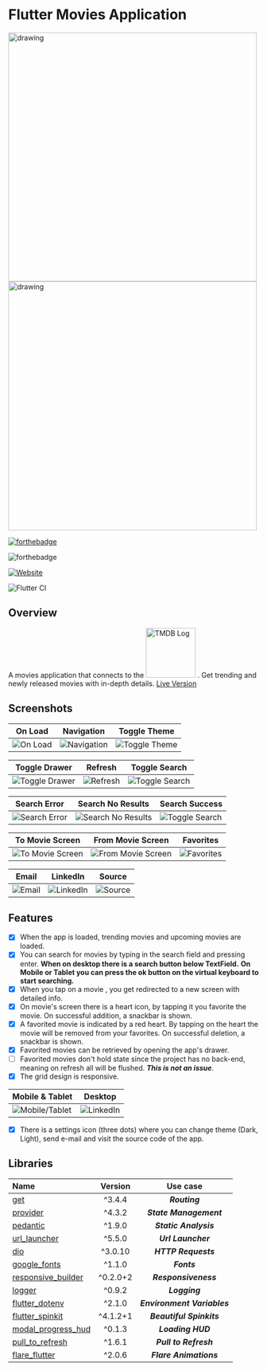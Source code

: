 # Flutter Movies Application

<img src="assets/images/logo.png" alt="drawing" width="500"/>
</br>
<img src="screenshots/showcase.png" alt="drawing" width="500"/>

[![forthebadge](https://forthebadge.com/images/badges/built-with-love.svg)](https://forthebadge.com)

![forthebadge](https://badgen.net/pub/flutter-platform/xml)

[![Website](https://img.shields.io/website?down_color=red&down_message=offline&up_color=green&up_message=online&url=http%3A%2F%2Fhypothermal-mixture.000webhostapp.com)](https://hypothermal-mixture.000webhostapp.com/)

![Flutter CI](https://github.com/esentis/Flutter-News-Application/workflows/Flutter%20CI/badge.svg)

## Overview

A movies application that connects to the <a href="https://www.themoviedb.org/"><img src="assets/images/tmdb.png" width="100" title="TMDB" alt="TMDB Log"></a> .
Get trending and newly released movies with in-depth details.
[Live Version](https://hypothermal-mixture.000webhostapp.com)

## Screenshots

On Load |Navigation| Toggle Theme |
------------ |------------ | -------------|
![On Load](/screenshots/on_load.gif?raw=true "On load") | ![Navigation](/screenshots/navigation.gif?raw=true "Navigation") |![Toggle Theme](/screenshots/toggle_theme.gif?raw=true "Toggle Theme")

Toggle Drawer |Refresh| Toggle Search |
------------ |------------ | -------------|
![Toggle Drawer](/screenshots/toggle_drawer.gif?raw=true "Toggle Drawer") | ![Refresh](/screenshots/refresh.gif?raw=true "Refresh") |![Toggle Search](/screenshots/toggle_search.gif?raw=true "Toggle Search")

Search Error |Search No Results| Search Success |
------------ |------------ | -------------|
![Search Error](/screenshots/search_error.gif?raw=true "Search Error") | ![Search No Results](/screenshots/search_notfound.gif?raw=true "Search No Results") |![Toggle Search](/screenshots/search_success.gif?raw=true "Search Success")

To Movie Screen |From Movie Screen| Favorites |
------------ |------------ | -------------|
![To Movie Screen](/screenshots/to_movie.gif?raw=true "To Movie Screen") | ![From Movie Screen](/screenshots/from_movie.gif?raw=true "From Movie Screen") |![Favorites](/screenshots/favorites.gif?raw=true "Favorites")

Email |LinkedIn| Source |
------------ |------------ | -------------|
![Email](/screenshots/email.gif?raw=true "Email") | ![LinkedIn](/screenshots/linkedin.gif?raw=true "LinkedIn") |![Source](/screenshots/source.gif?raw=true "Source")

## Features

- [x] When the app is loaded, trending movies and upcoming movies are loaded.
- [x] You can search for movies by typing in the search field and pressing enter.
**When on desktop there is a search button below TextField.**
**On Mobile or Tablet you can press the ok button on the virtual keyboard to start searching.**
- [x] When you tap on a movie , you get redirected to a new screen with detailed info.
- [x] On movie's screen there is a heart icon, by tapping it you favorite the movie. On successful addition, a snackbar is shown.
- [x] A favorited movie is indicated by a red heart. By tapping on the heart the movie will be removed from your favorites. On successful deletion, a snackbar is shown.
- [x] Favorited movies can be retrieved by opening the app's drawer.
- [ ] Favorited movies don't hold state since the project has no back-end, meaning on refresh all will be flushed. ***This is not an issue***.
- [x] The grid design is responsive.

Mobile & Tablet |Desktop
------------ |------------ |
![Mobile/Tablet](/screenshots/pageview.gif "Email") | ![LinkedIn](/screenshots/desktop.gif "LinkedIn")

- [x] There is a settings icon (three dots) where you can change theme (Dark, Light), send e-mail and visit the source code of the app.

## Libraries

| Name        | Version           | Use case |
| :------------- |:-------------:|:-------------:|
| [get](https://pub.dev/packages/get)| ^3.4.4 | ***Routing*** |
| [provider](https://pub.dev/packages/provider)     | ^4.3.2      | ***State Management***|
| [pedantic](https://pub.dev/packages/pedantic) | ^1.9.0     |***Static Analysis*** |
| [url_launcher](https://pub.dev/packages/url_launcher) | ^5.5.0   | ***Url Launcher***  |
| [dio](https://pub.dev/packages/dio) | ^3.0.10   | ***HTTP Requests***  |
| [google_fonts](https://pub.dev/packages/google_fonts) |  ^1.1.0   | ***Fonts***  |
| [responsive_builder](https://pub.dev/packages/responsive_builder) | ^0.2.0+2   | ***Responsiveness***  
| [logger](https://pub.dev/packages/logger) | ^0.9.2  | ***Logging***  |
| [flutter_dotenv](https://pub.dev/packages/flutter_dotenv) | ^2.1.0  | ***Environment Variables***  |
| [flutter_spinkit](https://pub.dev/packages/flutter_spinkit) | ^4.1.2+1  | ***Beautiful Spinkits***  |
| [modal_progress_hud](https://pub.dev/packages/modal_progress_hud) | ^0.1.3  | ***Loading HUD***  |
| [pull_to_refresh](https://pub.dev/packages/pull_to_refresh) | ^1.6.1  | ***Pull to Refresh***  |
| [flare_flutter](https://pub.dev/packages/flare_flutter) | ^2.0.6  | ***Flare Animations***  |
